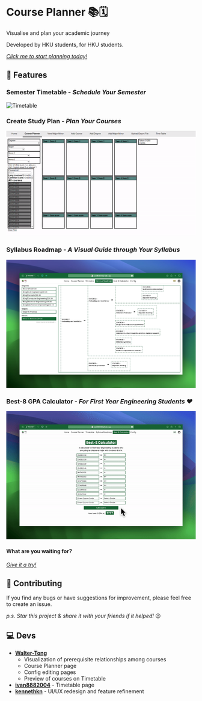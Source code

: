 
# Course Planner 📚🗓️

Visualise and plan your academic journey

Developed by HKU students, for HKU students.

*[Click me to start planning today!](https://ivan8882004.github.io/HKUCoursePlanner-Reviewer/)*

## :rocket: Features

### Semester Timetable - *Schedule Your Semester*

<img src="screenshot/timetable.gif" alt="Timetable">

### Create Study Plan - *Plan Your Courses*

<img src="screenshot/course-planner.gif" alt="Course Planner">

### Syllabus Roadmap - *A Visual Guide through Your Syllabus*

<img src="screenshot/syllabus-roadmap.png" width=800 alt="Syllabus Roadmap">

### Best-8 GPA Calculator - *For First Year Engineering Students :heart:*

<img src="screenshot/best-8.gif" alt="Best-8 Calculator">

#### What are you waiting for?

[*Give it a try!*](https://ivan8882004.github.io/HKUCoursePlanner-Reviewer/)

## :handshake: Contributing

If you find any bugs or have suggestions for improvement, please feel free to create an issue.

*p.s. Star this project & share it with your friends if it helped!* :wink:

## 💻 Devs

- [**Walter-Tong**](https://github.com/Walter-Tong)
  - Visualization of prerequisite relationships among courses
  - Course Planner page
  - Config editing pages
  - Preview of courses on Timetable
- [**ivan8882004**](https://github.com/ivan8882004) - Timetable page
- [**kennethkn**](https://github.com/kennethkn) - UI/UX redesign and feature refinement
